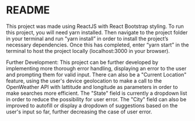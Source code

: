 # README

This project was made using ReactJS with React Bootstrap styling. To run this project, you will need yarn installed. Then navigate to the project folder in your terminal and run "yarn install” in order to install the project’s necessary dependencies. Once this has completed, enter “yarn start” in the terminal to host the project locally (localhost:3000 in your browser).

Further Development:
This project can be further developed by implementing more thorough error handling, displaying an error to the user and prompting them for valid input. There can also be a "Current Location" feature, using the user's device geolocation to make a call to the OpenWeather API with lattitude and longitude as parameters in order to make searches more efficient. The "State" field is currently a dropdown list in order to reduce the possibility for user error. The "City" field can also be improved to autofill or display a dropdown of suggestions based on the user's input so far, further decreasing the case of user error.
